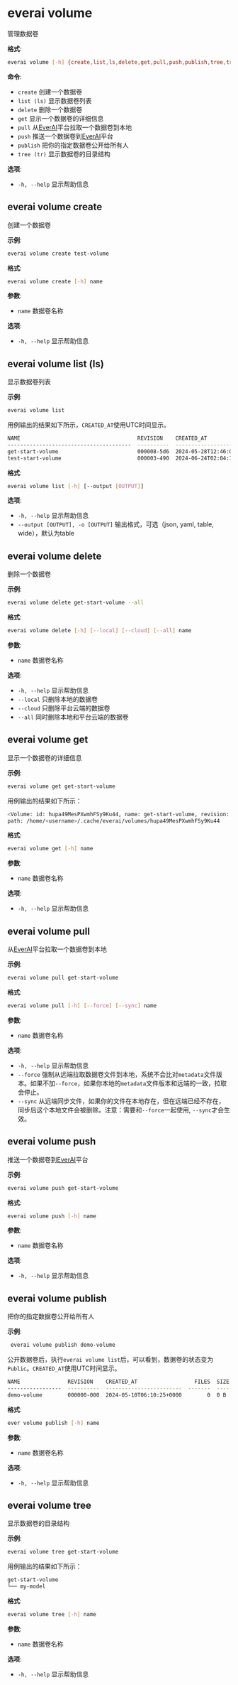 # everai volume
管理数据卷  

**格式**:  
```bash  
everai volume [-h] {create,list,ls,delete,get,pull,push,publish,tree,tr} ...
```

**命令**:  
* `create`              创建一个数据卷  
* `list (ls)`           显示数据卷列表  
* `delete`              删除一个数据卷  
* `get`                 显示一个数据卷的详细信息  
* `pull`                从[EverAI](https://everai.expvent.com)平台拉取一个数据卷到本地  
* `push`                推送一个数据卷到[EverAI](https://everai.expvent.com)平台  
* `publish`             把你的指定数据卷公开给所有人
* `tree (tr)`           显示数据卷的目录结构

**选项**:  
* `-h, --help`            显示帮助信息

## everai volume create              
创建一个数据卷  

**示例**:  
```bash
everai volume create test-volume
```

**格式**:  
```bash
everai volume create [-h] name
```

**参数**:  

  * `name`        数据卷名称

**选项**:  

 * `-h, --help`  显示帮助信息

## everai volume list (ls)           
显示数据卷列表  

**示例**:
```bash
everai volume list
```
用例输出的结果如下所示，`CREATED_AT`使用UTC时间显示。  

```bash
NAME                                     REVISION    CREATED_AT                  FILES  SIZE          STATUS
---------------------------------------  ----------  ------------------------  -------  ------------  --------
get-start-volume                         000008-5d6  2024-05-28T12:46:09+0000        1  42 B          Private
test-start-volume                        000003-490  2024-06-24T02:04:19+0000        1  100 B         Private
```

**格式**:
```bash 
everai volume list [-h] [--output [OUTPUT]]
```

**选项**:  
* `-h, --help`            显示帮助信息  
* `--output [OUTPUT], -o [OUTPUT]`
                        输出格式，可选（json, yaml, table, wide），默认为table  

## everai volume delete              
删除一个数据卷    

**示例**:  
```bash 
everai volume delete get-start-volume --all
```

**格式**:   
```bash 
everai volume delete [-h] [--local] [--cloud] [--all] name
```

**参数**:
  * `name`        数据卷名称

**选项**:
  * `-h, --help`  显示帮助信息  
  * `--local`     只删除本地的数据卷  
  * `--cloud`     只删除平台云端的数据卷  
  * `--all`       同时删除本地和平台云端的数据卷  

## everai volume get                 
显示一个数据卷的详细信息  

**示例**:  
```bash
everai volume get get-start-volume
```
用例输出的结果如下所示：  

```bash
<Volume: id: hupa49MesPXwmhFSy9Ku44, name: get-start-volume, revision: 000001-b9c, files: 1, size: 11 B>
path: /home/<username>/.cache/everai/volumes/hupa49MesPXwmhFSy9Ku44
```
**格式**:  
```bash
everai volume get [-h] name
```

**参数**:  
  * `name`        数据卷名称

**选项**:    
* `-h, --help`  显示帮助信息

## everai volume pull                
从[EverAI](https://everai.expvent.com)平台拉取一个数据卷到本地

**示例**:  
```bash
everai volume pull get-start-volume
```
**格式**:  
```bash   
everai volume pull [-h] [--force] [--sync] name
```

**参数**:  
  * `name`        数据卷名称  

**选项**:  
* `-h, --help`  显示帮助信息  
* `--force`     强制从远端拉取数据卷文件到本地，系统不会比对`metadata`文件版本。如果不加`--force`，如果你本地的`metadata`文件版本和远端的一致，拉取会停止。    
* `--sync`      从远端同步文件，如果你的文件在本地存在，但在远端已经不存在，同步后这个本地文件会被删除。注意：需要和`--force`一起使用, `--sync`才会生效。    

## everai volume push                
推送一个数据卷到[EverAI](https://everai.expvent.com)平台  

**示例**:  
```bash
everai volume push get-start-volume
```

**格式**:
```bash   
everai volume push [-h] name
```
**参数**:  
  * `name`        数据卷名称  

**选项**:  
* `-h, --help`  显示帮助信息

## everai volume publish
 
把你的指定数据卷公开给所有人  

**示例**:  
```bash   
 everai volume publish demo-volume
```  

公开数据卷后，执行`everai volume list`后，可以看到，数据卷的状态变为`Public`。`CREATED_AT`使用UTC时间显示。  

```bash   
NAME               REVISION    CREATED_AT                  FILES  SIZE    STATUS
-----------------  ----------  ------------------------  -------  ------  --------
demo-volume        000000-000  2024-05-10T06:10:25+0000        0  0 B     Public
```
**格式**:
```bash 
ever volume publish [-h] name
```
**参数**:  

* `name`        数据卷名称

**选项**:  

* `-h, --help`  显示帮助信息

## everai volume tree
 
显示数据卷的目录结构  

**示例**:  
```bash   
everai volume tree get-start-volume
```  

用例输出的结果如下所示：  

```bash   
get-start-volume
└── my-model
```
**格式**:
```bash 
everai volume tree [-h] name
```
**参数**:  

* `name`        数据卷名称

**选项**:  

* `-h, --help`  显示帮助信息


